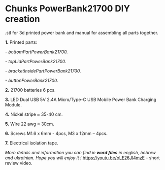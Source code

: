 # **Chunks PowerBank21700 DIY creation**
.stl for 3d printed power bank and manual for assembling all parts together.

**1.** Printed parts:
 
*-  bottomPartPowerBank21700.*

*-  topLidPartPowerBank21700.*

*-  bracketInsidePartPowerBank21700.*

*-  buttonPowerBank21700.*


**2.** 21700 batteries 6 pcs.

**3.** LED Dual USB 5V 2.4A Micro/Type-C USB Mobile Power Bank Charging Module.

**4.** Nickel stripe ≈ 35-40 cm.

**5.** Wire 22 awg ≈ 30cm.

**6.** Screws M1.6 х 6mm - 4pcs, М3 х 12mm – 4pcs.

**7.** Electrical isolation tape.


*More details and information you can find in **word files** in english, hebrew and ukrainian. Hope you will enjoy it !*
https://youtu.be/oLE26JI4mzE - short review video.
